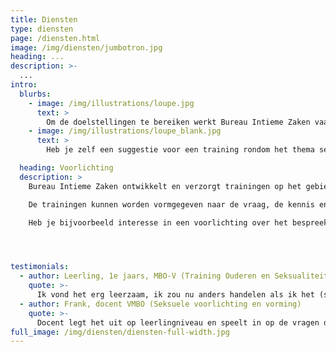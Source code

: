 ```yaml
---
title: Diensten
type: diensten
page: /diensten.html
image: /img/diensten/jumbotron.jpg
heading: ...
description: >-
  ...
intro:
  blurbs:
    - image: /img/illustrations/loupe.jpg
      text: >
        Om de doelstellingen te bereiken werkt Bureau Intieme Zaken vaak samen met professionals uit andere disciplines. Benieuwd naar de mogelijkheden of heb je zelf interesse in een samenwerking? Stuur een bericht.
    - image: /img/illustrations/loupe_blank.jpg
      text: >
        Heb je zelf een suggestie voor een training rondom het thema seksualiteit? Bureau Intieme Zaken staat altijd open voor nieuwe, frisse ideeën.

  heading: Voorlichting
  description: >
    Bureau Intieme Zaken ontwikkelt en verzorgt trainingen op het gebied van seksualiteit en weerbaarheid voor jongeren en professionals in de zorg en het onderwijs. Op een toegankelijke en  interactieve manier,  en met een dosis humor, mag alles besproken worden. Niets is te gek.

    De trainingen kunnen worden vormgegeven naar de vraag, de kennis en het niveau van de doelgroep.

    Heb je bijvoorbeeld interesse in een voorlichting over het bespreekbaar maken  van seksualiteit binnen je organisatie, een training over (seksuele) weerbaarheid voor jongeren in het onderwijs of in een training over seksualiteit in de zorg? Neem dan vrijblijvend contact op om de mogelijkheden te bespreken.




testimonials:
  - author: Leerling, 1e jaars, MBO-V (Training Ouderen en Seksualiteit)
    quote: >-
      Ik vond het erg leerzaam, ik zou nu anders handelen als ik het (seksualiteit van ouderen) tegenkwam in de praktijk.
  - author: Frank, docent VMBO (Seksuele voorlichting en vorming)
    quote: >-
      Docent legt het uit op leerlingniveau en speelt in op de vragen die er zijn. Ik ben tevreden over deze gastlessen.
full_image: /img/diensten/diensten-full-width.jpg
---
```

